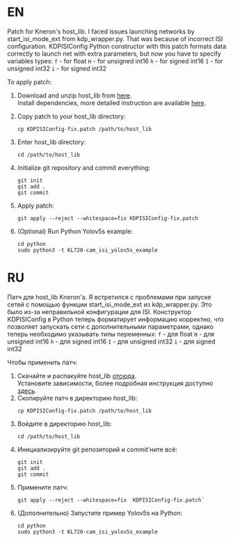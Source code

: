 # EN
Patch for Kneron's host_lib. I faced issues launching networks by start_isi_mode_ext from kdp_wrapper.py. That was because of incorrect ISI configuration. KDPISIConfig Python constructor with this patch formats data correctly to launch net with extra parameters, but now you have to specify variables types:
`f` - for float
`H` - for unsigned int16
`h` - for signed int16
`I` - for unsigned int32
`i` - for signed int32

To apply patch:
1. Download and unzip host_lib from [here](https://www.kneron.com/developer_center/).</br>
   Install dependencies, more detailed instruction are available [here](http://doc.kneron.com/docs/#720_1.3.0/getting_start_720/).

1. Copy patch to your host_lib directory:
    ```
    cp KDPISIConfig-fix.patch /path/to/host_lib
1. Enter host_lib directory:
    ```
    cd /path/to/host_lib
1. Initialize git repository and commit everything:
    ```
    git init
    git add .
    git commit
1. Apply patch:
    ```
    git apply --reject --whitespace=fix KDPISIConfig-fix.patch
1. (Optional) Run Python Yolov5s example:
    ```
    cd python
    sudo python3 -t KL720-cam_isi_yolov5s_example
# RU
Патч для host_lib Kneron'а. Я встретился с проблемами при запуске сетей с помощью функции start_isi_mode_ext из kdp_wrapper.py. Это было из-за неправильной конфигурации для ISI. Конструктор KDPISIConfig в Python теперь форматирует информацию корректно, что позволяет запускать сети с дополнительными параметрами, однако теперь необходимо указывать типы переменных:
`f` - для float
`H` - для unsigned int16
`h` - для signed int16
`I` - для unsigned int32
`i` - для signed int32

Чтобы применить патч:
1. Скачайте и распакуйте host_lib [отсюда](https://www.kneron.com/developer_center/).</br>
   Установите зависимости, более подробная инструкция доступно [здесь](http://doc.kneron.com/docs/#720_1.3.0/getting_start_720/).
1. Скопируйте патч в директорию host_lib:
   ```
   cp KDPISIConfig-fix.patch /path/to/host_lib
1. Войдите в директорию host_lib:
   ```
   cd /path/to/host_lib
1. Инициализируйте git репозиторий и commit'ните всё:
    ```
    git init
    git add .
    git commit
1. Примените патч:
    ```
    git apply --reject --whitespace=fix  KDPISIConfig-fix.patch`
1. (Дополнительно) Запустите пример Yolov5s на Python:
    ```
    cd python
    sudo python3 -t KL720-cam_isi_yolov5s_example
